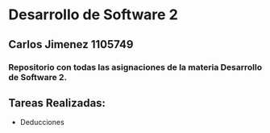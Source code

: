 # Desarrollo de Software 2

## Carlos Jimenez 1105749

### Repositorio con todas las asignaciones de  la materia Desarrollo de Software 2.

## Tareas Realizadas:

- Deducciones
